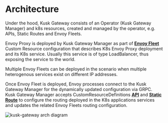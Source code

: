 # Architecture

Under the hood, Kusk Gateway consists of an Operator (Kusk Gateway Manager) and k8s resources, 
created and managed by the operator, e.g. APIs, Static Routes and Envoy Fleets.

Envoy Proxy is deployed by Kusk Gateway Manager as part of [**Envoy Fleet**](../customresources/envoyfleet.md) 
Custom Resource configuration that describes K8s Envoy Proxy deployment and its K8s service.
Usually this service is of type LoadBalancer, thus exposing the service to the world.

Multiple Envoy Fleets can be deployed in the scenario when multiple heterogenous services exist on different IP addresses.

Once Envoy Fleet is deployed, Envoy processes connect to the Kusk Gateway Manager for the dynamically updated configuration via GRPC.
Kusk Gateway Manager accepts CustomResourceDefinitions [**API**](../customresources/api.md) 
and [**Static Route**](../customresources/staticroute.md) to configure the routing deployed in the K8s applications services 
and updates the related Envoy Fleets routing configuration.

![kusk-gateway arch diagram](../img/arch.png)
